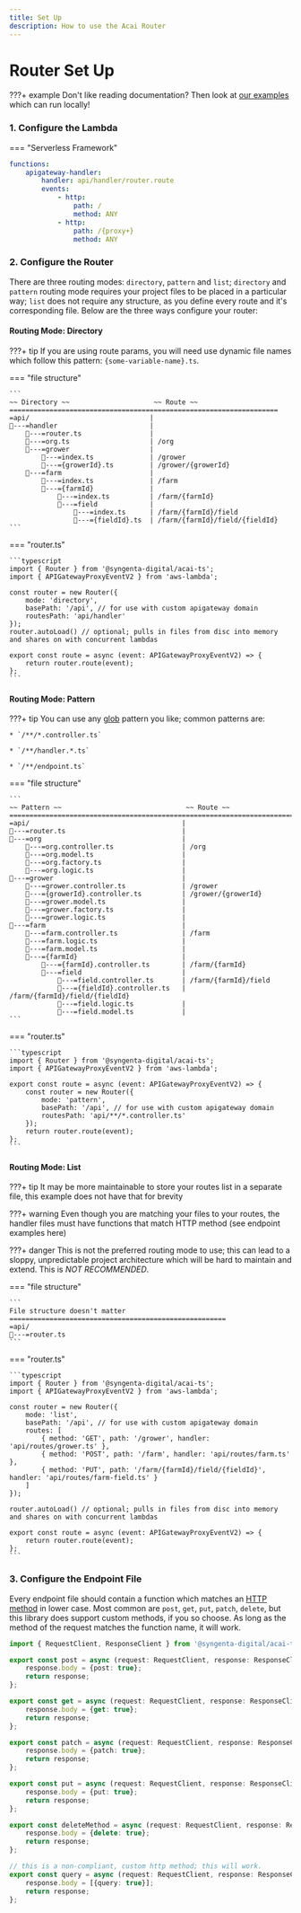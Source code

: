 ```yaml
---
title: Set Up
description: How to use the Acai Router
---
```


# Router Set Up

???+ example
    Don't like reading documentation? Then look at [our examples](https://github.com/syngenta/acai-ts-docs/blob/main/examples/apigateway) which can run locally!


### 1. Configure the Lambda

=== "Serverless Framework"

```yaml
functions:
    apigateway-handler:
        handler: api/handler/router.route
        events:
            - http:
                path: /
                method: ANY
            - http:
                path: /{proxy+}
                method: ANY
```

### 2. Configure the Router

There are three routing modes: `directory`, `pattern` and `list`; `directory` and `pattern` routing mode requires your project files to be placed in a particular way; `list` does not require any structure, as you define every route and it's corresponding file. Below are the three ways configure your router:

#### Routing Mode: Directory

???+ tip
    If you are using route params, you will need use dynamic file names which follow this pattern: `{some-variable-name}.ts`.

=== "file structure"

    ```
    ~~ Directory ~~                     ~~ Route ~~
    ===================================================================
    =api/                              |
    ---=handler                       |
        ---=router.ts                 |
        ---=org.ts                    | /org
        ---=grower                    |
            ---=index.ts              | /grower
            ---={growerId}.ts         | /grower/{growerId}
        ---=farm                      |
            ---=index.ts              | /farm
            ---={farmId}              |
                ---=index.ts          | /farm/{farmId}
                ---=field             |
                    ---=index.ts      | /farm/{farmId}/field
                    ---={fieldId}.ts  | /farm/{farmId}/field/{fieldId}
    ```

=== "router.ts"

    ```typescript
    import { Router } from '@syngenta-digital/acai-ts';
    import { APIGatewayProxyEventV2 } from 'aws-lambda';

    const router = new Router({
        mode: 'directory',
        basePath: '/api', // for use with custom apigateway domain
        routesPath: 'api/handler'
    });
    router.autoLoad() // optional; pulls in files from disc into memory and shares on with concurrent lambdas

    export const route = async (event: APIGatewayProxyEventV2) => {
        return router.route(event);
    };
    ```

#### Routing Mode: Pattern

???+ tip
    You can use any [glob](https://en.wikipedia.org/wiki/Glob_(programming)) pattern you like; common patterns are:

    * `/**/*.controller.ts`

    * `/**/handler.*.ts`

    * `/**/endpoint.ts`

=== "file structure"

    ```
    ~~ Pattern ~~                               ~~ Route ~~
    ================================================================================
    =api/                                      |
    ---=router.ts                             |
    ---=org                                   |
        ---=org.controller.ts                 | /org
        ---=org.model.ts                      |
        ---=org.factory.ts                    |
        ---=org.logic.ts                      |
    ---=grower                                |
        ---=grower.controller.ts              | /grower
        ---={growerId}.controller.ts          | /grower/{growerId}
        ---=grower.model.ts                   |
        ---=grower.factory.ts                 |
        ---=grower.logic.ts                   |
    ---=farm                                  |
        ---=farm.controller.ts                | /farm
        ---=farm.logic.ts                     |
        ---=farm.model.ts                     |
        ---={farmId}                          |
            ---={farmId}.controller.ts        | /farm/{farmId}
            ---=field                         |
                ---=field.controller.ts       | /farm/{farmId}/field
                ---={fieldId}.controller.ts   | /farm/{farmId}/field/{fieldId}
                ---=field.logic.ts            |
                ---=field.model.ts            |
    ```

=== "router.ts"

    ```typescript
    import { Router } from '@syngenta-digital/acai-ts';
    import { APIGatewayProxyEventV2 } from 'aws-lambda';

    export const route = async (event: APIGatewayProxyEventV2) => {
        const router = new Router({
            mode: 'pattern',
            basePath: '/api', // for use with custom apigateway domain
            routesPath: 'api/**/*.controller.ts'
        });
        return router.route(event);
    };
    ```

#### Routing Mode: List

???+ tip
    It may be more maintainable to store your routes list in a separate file, this example does not have that for brevity

???+ warning
    Even though you are matching your files to your routes, the handler files must have functions that match HTTP method (see endpoint examples here)

???+ danger
    This is not the preferred routing mode to use; this can lead to a sloppy, unpredictable project architecture which will be hard to maintain and extend. This is *NOT RECOMMENDED*.

=== "file structure"

    ```
    File structure doesn't matter
    ======================================================
    =api/
    ---=router.ts
    ```

=== "router.ts"

    ```typescript
    import { Router } from '@syngenta-digital/acai-ts';
    import { APIGatewayProxyEventV2 } from 'aws-lambda';

    const router = new Router({
        mode: 'list',
        basePath: '/api', // for use with custom apigateway domain
        routes: [
            { method: 'GET', path: '/grower', handler: 'api/routes/grower.ts' },
            { method: 'POST', path: '/farm', handler: 'api/routes/farm.ts' },
            { method: 'PUT', path: '/farm/{farmId}/field/{fieldId}', handler: 'api/routes/farm-field.ts' }
        ]
    });

    router.autoLoad() // optional; pulls in files from disc into memory and shares on with concurrent lambdas

    export const route = async (event: APIGatewayProxyEventV2) => {
        return router.route(event);
    };
    ```


### 3. Configure the Endpoint File

Every endpoint file should contain a function which matches an [HTTP method](https://developer.mozilla.org/en-US/docs/Web/HTTP/Methods) in lower case. Most common are `post`, `get`, `put`, `patch`, `delete`, but this library does support custom methods, if you so choose. As long as the method of the request matches the function name, it will work.

```typescript
import { RequestClient, ResponseClient } from '@syngenta-digital/acai-ts';

export const post = async (request: RequestClient, response: ResponseClient): Promise<ResponseClient> => {
    response.body = {post: true};
    return response;
};

export const get = async (request: RequestClient, response: ResponseClient): Promise<ResponseClient> => {
    response.body = {get: true};
    return response;
};

export const patch = async (request: RequestClient, response: ResponseClient): Promise<ResponseClient> => {
    response.body = {patch: true};
    return response;
};

export const put = async (request: RequestClient, response: ResponseClient): Promise<ResponseClient> => {
    response.body = {put: true};
    return response;
};

export const deleteMethod = async (request: RequestClient, response: ResponseClient): Promise<ResponseClient> => {
    response.body = {delete: true};
    return response;
};

// this is a non-compliant, custom http method; this will work.
export const query = async (request: RequestClient, response: ResponseClient): Promise<ResponseClient> => {
    response.body = [{query: true}];
    return response;
};
```
